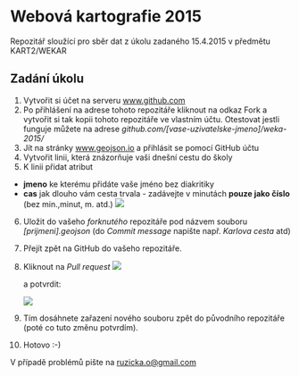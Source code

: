 # Webová kartografie 2015
Repozitář sloužící pro sběr dat z úkolu zadaného 15.4.2015 v předmětu KART2/WEKAR

## Zadání úkolu
1. Vytvořit si účet na serveru www.github.com
2. Po přihlášení na adrese tohoto repozitáře kliknout na odkaz Fork a vytvořit si tak kopii tohoto repozitáře ve vlastním účtu. Otestovat jestli funguje můžete na adrese *github.com/[vase-uzivatelske-jmeno]/weka-2015/*
3. Jít na stránky www.geojson.io a přihlásit se pomocí GitHub účtu
4. Vytvořit linii, která znázorňuje vaši dnešní cestu do školy
5. K linii přidat atribut
  - **jmeno** ke kterému přidáte vaše jméno bez diakritiky
  - **cas** jak dlouho vám cesta trvala - zadávejte v minutách **pouze jako číslo** (bez min.,minut, m. atd.)
  ![](http://ondrejruzicka.cz/weka/img1.png)
6. Uložit do vašeho *forknutého* repozitáře pod názvem souboru *[prijmeni].geojson* (do *Commit message* napište např. *Karlova cesta* atd)
7. Přejít zpět na GitHub do vašeho repozitáře.
8. Kliknout na *Pull request*
   ![](http://ondrejruzicka.cz/weka/img2.png)

   a potvrdit:

   ![](http://ondrejruzicka.cz/weka/img3.png)
9. Tím dosáhnete zařazení nového souboru zpět do původního repozitáře (poté co tuto změnu potvrdím).
10. Hotovo :-)

V případě problémů pište na ruzicka.o@gmail.com

